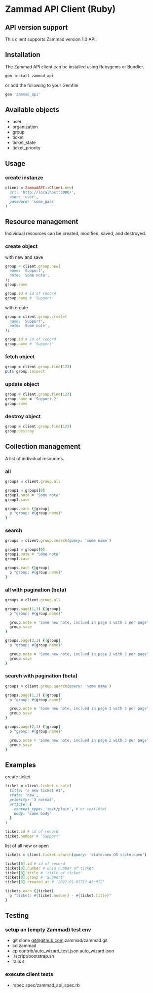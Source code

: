 # Zammad API Client (Ruby)

## API version support
This client supports Zammad version 1.0 API.

## Installation

The Zammad API client can be installed using Rubygems or Bundler.

```ruby
gem install zammad_api
```

or add the following to your Gemfile

```ruby
gem 'zammad_api'
```

## Available objects

* user
* organization
* group
* ticket
* ticket_state
* ticket_priority

## Usage

### create instanze

```ruby
client = ZammadAPI::Client.new(
  url: 'http://localhost:3000/',
  user: 'user',
  password: 'some_pass'
)
```

## Resource management

Individual resources can be created, modified, saved, and destroyed.

### create object

with new and save
```ruby
group = client.group.new(
  name: 'Support',
  note: 'Some note',
);
group.save

group.id # id of record
group.name # 'Support'
```

with create
```ruby
group = client.group.create(
  name: 'Support',
  note: 'Some note',
);

group.id # id of record
group.name # 'Support'
```

### fetch object

```ruby
group = client.group.find(123)
puts group.inspect
```
### update object

```ruby
group = client.group.find(123)
group.name = 'Support 2'
group.save
```

### destroy object

```ruby
group = client.group.find(123)
group.destroy
```

## Collection management

A list of individual resources.

### all

```ruby
groups = client.group.all

group1 = groups[0]
group1.note = 'Some note'
group1.save

groups.each {|group|
  p "group: #{group.name}"
}
```

### search
```ruby
groups = client.group.search(query: 'some name')

group1 = groups[0]
group1.note = 'Some note'
group1.save

groups.each {|group|
  p "group: #{group.name}"
}
```

### all with pagination (beta)

```ruby
groups = client.group.all

groups.page(1,3) {|group|
  p "group: #{group.name}"

  group.note = 'Some new note, inclued in page 1 with 3 per page'
  group.save
}

groups.page(2,3) {|group|
  p "group: #{group.name}"

  group.note = 'Some new note, inclued in page 2 with 3 per page'
  group.save
}
```

### search with pagination (beta)
```ruby
groups = client.group.search(query: 'some name')

groups.page(1,3) {|group|
  p "group: #{group.name}"

  group.note = 'Some new note, inclued in page 1 with 3 per page'
  group.save
}

groups.page(2,3) {|group|
  p "group: #{group.name}"

  group.note = 'Some new note, inclued in page 2 with 3 per page'
  group.save
}
```

## Examples

create ticket
```ruby
ticket = client.ticket.create(
  title: 'a new ticket #1',
  state: 'new',
  priority: '3 normal',
  article: {
    content_type: 'text/plain', # or text/html
    body: 'some body'
  }
)

ticket.id # id of record
ticket.number # 'Support'
```

list of all new or open
```ruby
tickets = client.ticket.search(query: 'state:new OR state:open')

ticket[0].id # id of record
ticket[0].number # uniq number of ticket
ticket[0].title # 'title of ticket'
ticket[0].group # 'Support'
ticket[0].created_at # '2022-01-01T12:42:01Z'

tickets.each {|ticket|
  p "ticket: #{ticket.number} - #{ticket.title}"
}
```

## Testing

### setup an (empty Zammad) test env

* git clone git@github.com:zammad/zammad.git
* cd zammad
* cp contrib/auto_wizard_test.json auto_wizard.json
* ./script/bootstrap.sh
* rails s

### execute client tests

* rspec spec/zammad_api_spec.rb
